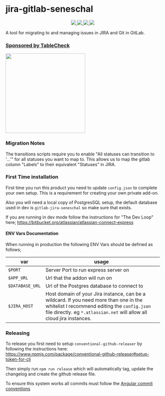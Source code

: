 # jira-gitlab-seneschal

<p align="center">
    <a href="#docker-stars" alt="Stars on docker">
        <img src="https://img.shields.io/docker/stars/simeonc/jira-gitlab-seneschal.svg" />
    </a>
    <a href="#docker-pulls" alt="Pulls on docker">
        <img src="https://img.shields.io/docker/pulls/simeonc/jira-gitlab-seneschal.svg" />
    </a>
    <a href="#docker-auto-build" alt="Docker Automated Build">
        <img src="https://img.shields.io/docker/automated/simeonc/jira-gitlab-seneschal.svg" />
    </a>
    <a href="#docker-status" alt="Docker Status">
        <img src="https://img.shields.io/docker/build/simeonc/jira-gitlab-seneschal.svg" />
    </a>
</p>
A tool for migrating to and managing issues in JIRA and Git in GitLab.

<div style="display: flex; flex-direction: column; justify-content: center;">
    <h3><a href="https://corp.tablecheck.com">Sponsored by TableCheck</a></h3>
  <a href="https://corp.tablecheck.com"><img width="260" src="https://corp.tablecheck.com/images/logo/tc-logo-color.svg" /></a>
</div>


### Migration Notes

The transitions scripts require you to enable "All statuses can transition to '...'" for all statuses you want to map to. This allows us to map the gitlab column "Labels" to their equivalent "Statuses" in JIRA.

### First Time installation

First time you run this product you need to update `config.json` to complete your own setup.
This is a requirement for creating your own private add-on.

Also you will need a local copy of PostgresSQL setup, the default database used in dev is `gitlab-jira-seneschal` so make sure that exists.

If you are running in dev mode follow the instructions for "The Dev Loop" here; https://bitbucket.org/atlassian/atlassian-connect-express

#### ENV Vars Documentation

When running in production the following ENV Vars should be defined as follows;

| var             | usage                                                        |
| --------------- | ------------------------------------------------------------ |
| `$PORT`         | Server Port to run express server on                         |
| `$APP_URL`      | Url that the addon will run on                               |
| `$DATABASE_URL` | Url of the Postgres database to connect to                   |
| `$JIRA_HOST`    | Host domain of your Jira instance, can be a wildcard. If you need more than one in the whitelist I recommend editing the `config.json` file directly. eg `*.atlassian.net` will allow all cloud jira instances. |

### Releasing

To release you first need to setup `conventional-github-releaser` by following the instructions here: https://www.npmjs.com/package/conventional-github-releaser#setup-token-for-cli

Then simply run `npm run release` which will automatically tag, update the changelog and create the github release file.

To ensure this system works all commits must follow the [Angular commit conventions](https://github.com/bcoe/conventional-changelog-standard/blob/master/convention.md)
